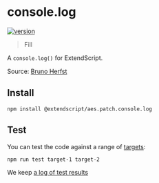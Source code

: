 # console.log

[![version](https://img.shields.io/npm/v/@extendscript/aes.patch.console.log.svg)](https://www.npmjs.org/package/@extendscript/aes.patch.console.log)

> Fill

A `console.log()` for ExtendScript.

Source: [Bruno Herfst](https://gist.github.com/GitBruno/b00528511c1ecd43bc76481c8c93b759)

## Install

    npm install @extendscript/aes.patch.console.log

## Test

You can test the code against a range of [targets](https://github.com/nbqx/fakestk/blob/master/resources/versions.json):

    npm run test target-1 target-2

We keep [a log of test results](./test/results_log.md)

